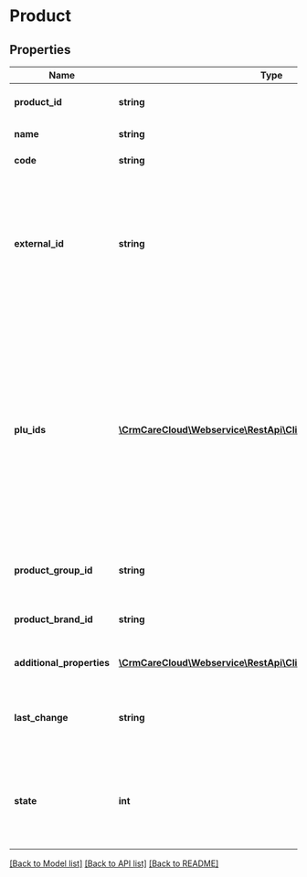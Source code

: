 # Product

## Properties
Name | Type | Description | Notes
------------ | ------------- | ------------- | -------------
**product_id** | **string** | The unique id of the product | [optional] 
**name** | **string** | Name of the product | [optional] 
**code** | **string** | Code of the product | [optional] 
**external_id** | **string** | The external unique id of the product. This parameter is depracated. Please use parameter &#x60;plu_ids&#x60; | [optional] 
**plu_ids** | [**\CrmCareCloud\Webservice\RestApi\Client\Model\PluId[]**](PluId.md) | An array of all available pluIds from the particular product lists (default is Product ID from Global product list (consist cleaned data - unique id of every product across all POS systems)). | [optional] 
**product_group_id** | **string** | The unique id of the product group | [optional] 
**product_brand_id** | **string** | The unique id of the product brand | [optional] 
**additional_properties** | [**\CrmCareCloud\Webservice\RestApi\Client\Model\PropertyRecord[]**](PropertyRecord.md) | List of additional properties | [optional] 
**last_change** | **string** | Date and time of the last change *(YYYY-MM-DD HH:MM:SS)* | [optional] 
**state** | **int** | State of the product *Possible values are: 0 - deleted / 1 - active / 2 - non active* | [optional] 

[[Back to Model list]](../../README.md#documentation-for-models) [[Back to API list]](../../README.md#documentation-for-api-endpoints) [[Back to README]](../../README.md)


